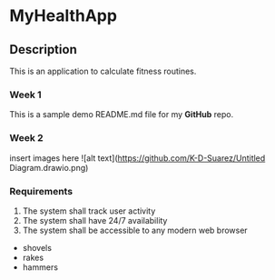 # MyHealthApp
## Description
This is an application to calculate fitness routines.

### Week 1
This is a sample demo README.md file for my **GitHub** repo.

### Week 2
insert images here
![alt text](https://github.com/K-D-Suarez/Untitled Diagram.drawio.png)

### Requirements
1. The system shall track user activity
2. The system shall have 24/7 availability
3. The system shall be accessible to any modern web browser

* shovels
* rakes
* hammers
